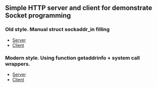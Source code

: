## Simple HTTP server and client for demonstrate Socket programming

### Old style. Manual struct sockaddr_in filling

- [Server](https://github.com/dosart/Simple_HTTP_server_and_client/blob/main/src/v1/http_server.c)
- [Client](https://github.com/dosart/Simple_HTTP_server_and_client/blob/main/src/v1/http_client.c)

### Modern style. Using function getaddrinfo + system call wrappers.

- [Server](https://github.com/dosart/Simple_HTTP_server_and_client/blob/main/src/v2/server.c)
- [Client](https://github.com/dosart/Simple_HTTP_server_and_client/blob/main/src/v2/client.c)
